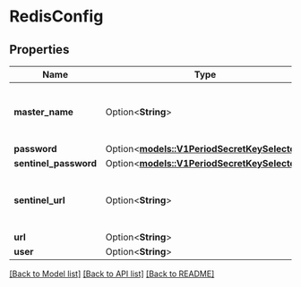 # RedisConfig

## Properties

Name | Type | Description | Notes
------------ | ------------- | ------------- | -------------
**master_name** | Option<**String**> | Only required when Sentinel is used | [optional]
**password** | Option<[**models::V1PeriodSecretKeySelector**](v1.SecretKeySelector.md)> |  | [optional]
**sentinel_password** | Option<[**models::V1PeriodSecretKeySelector**](v1.SecretKeySelector.md)> |  | [optional]
**sentinel_url** | Option<**String**> | Sentinel URL, will be ignored if Redis URL is provided | [optional]
**url** | Option<**String**> | Redis URL | [optional]
**user** | Option<**String**> | Redis user | [optional]

[[Back to Model list]](../README.md#documentation-for-models) [[Back to API list]](../README.md#documentation-for-api-endpoints) [[Back to README]](../README.md)


